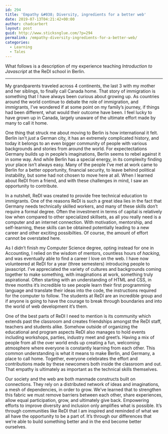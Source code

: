 ```yaml
---
id: 294
title: 'Empathy &#038; Diversity, ingredients for a better web'
date: 2019-07-13T04:21:42+00:00
author: chadcarbert
layout: post
guid: http://www.sticksnglue.com/?p=294
permalink: /empathy-diversity-ingredients-for-a-better-web/
categories:
  - Learning
  - Tales
---
```

<span class="md-plain md-expand">What follows is a description of my experience teaching </span><span class=""><em><span class="md-plain">Introduction to Javascript</span></em></span> <span class="md-plain">at the ReDI school in Berlin.</span>

* * *

<p class="md-end-block md-p">
  <span class="md-plain">My grandparents traveled across 4 continents, the last 3 with my mother and her siblings, to finally call Canada home. That story of immigration is something that I have always been curious about growing up. As countries around the world continue to debate the role of immigration, and immigrants, I&#8217;ve wondered if at some point on my family&#8217;s journey, if things had been different, what would their outcome have been. I feel lucky to have grown up in Canada, largely unaware of the ultimate effort made by many to call it home.</span>
</p>

<p class="md-end-block md-p">
  <span class="md-plain">One thing that struck me about moving to Berlin is how international it felt. Berlin isn&#8217;t </span><span class=""><em><span class="md-plain">just</span></em></span><span class="md-plain"> a German city, it has an extremely complicated history, and today it belongs to an even bigger community of people with various backgrounds and stories from around the world. For expectectations Germany builds up in people&#8217;s imaginations, Berlin seems to rebel against it in some way. And while Berlin has a special energy, in its complexity finding your place isn&#8217;t always easy. Many of the people I&#8217;ve met at work came to Berlin for a better opportunity, financial security, to leave behind political instability, but some had not chosen to move here at all. When I learned about ReDI from a friend, and with these challenges in mind, I saw an opportunity to contribute.</span>
</p>

<p class="md-end-block md-p">
  <span class="md-plain">In a nutshell, ReDI was created to provide free technical education to immigrants. One of the reasons ReDI is such a great idea lies in the fact that Germany needs technically skilled workers, and many of these skills don&#8217;t require a formal degree. Often the investment in terms of capital is relatively low when compared to other specialized skillsets, as all you really need is a computer and an internet connection. With motivation, mentorship, and self-learning, these skills can be obtained potentially leading to a new career and other exciting possibilties. Of course, the amount of effort cannot be overstated here.</span>
</p>

<p class="md-end-block md-p">
  <span class="md-plain">As I didn&#8217;t finish my Computer Science degree, opting instead for one in Accounting, I relied on the wisdom of mentors, countless hours of </span><span class=""><em><span class="md-plain">hacking</span></em></span><span class="md-plain">, and was eventually able to find a career I love on the web. I have now volunteered at ReDI for a year (three semesters) introducing people to javascript. I&#8217;ve appreciated the variety of cultures and backgrounds coming together to make something, with imaginations at work, something truly aspirational. Often starting with an understanding of HTML and CSS, in three months it&#8217;s incredible to see people learn their first programming language and translate their ideas into the code, the instructions required for the computer to follow. The students at ReDI are an incredible group and if anyone is going to have the courage to break through boundaries and into the world of web development it&#8217;s them.</span>
</p>

<p class="md-end-block md-p">
  <span class="md-plain">One of the best parts of ReDI I need to mention is its community which extends past the classroom and creates friendships amongst the ReDI staff, teachers and students alike. Somehow outside of organizing the educational and program aspects ReDI also manages to hold events including workshops, parties, industry meet and greet&#8217;s. Having a mix of people from all the over world ends up creating a fun, welcoming atmosphere where everyone is constantly learning from each other. This common understanding is what it means to make Berlin, and Germany, a place to call home. Together, everyone celebrates the effort and contributions made by these newcomers both inside the classroom and out. That empathy is ultimately as important as the technical skills themselves.</span>
</p>

<p class="md-end-block md-p md-focus">
  <span class="md-plain">Our society and the web are both manmade constructs built on connections. They rely on a distributed network of ideas and imaginations, a mesh of dependencies, in order to grow. We&#8217;ve learned that to strengthen this fabric we must remove barriers between each other, share experiences, allow equal participation, grow, and ultimately give back. Empowering efforts to improve diversity and inclusion only amplifies what is possible. It&#8217;s through communities like ReDI that I am inspired and reminded of what we all have the opportunity to be a part of. It&#8217;s through our differences that we&#8217;re able to build something better and in the end become better ourselves.</span>
</p>